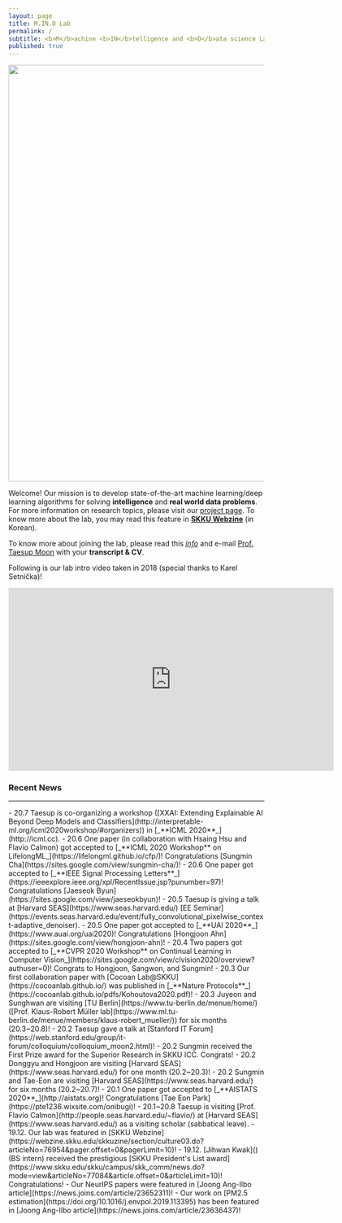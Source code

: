 ```yaml
---
layout: page
title: M.IN.D Lab
permalink: /
subtitle: <b>M</b>achine <b>IN</b>telligence and <b>D</b>ata science Laboratory
published: true
---
```

<img src="img/front.png" width="820" align="center"/>

Welcome! Our mission is to develop state-of-the-art machine learning/deep learning algorithms for solving **intelligence** and **real world data problems**. For more information on research topics, please visit our [project page](projects/project). To know more about the lab, you may read this feature in [**SKKU Webzine**](https://webzine.skku.edu/skkuzine/section/culture03.do?articleNo=76954&pager.offset=0&pagerLimit=10) (in Korean).    

To know more about joining the lab, please read this [*info*](info.md) and e-mail [Prof. Taesup Moon](people/pi.md) with your **transcript & CV**.

Following is our lab intro video taken in 2018 (special thanks to Karel Setnička)! 
<iframe src="https://player.vimeo.com/video/257239184" width="640" height="360" frameborder="0" webkitallowfullscreen mozallowfullscreen allowfullscreen></iframe>

### Recent News
<hr>
- 20.7 Taesup is co-organizing a workshop ([XXAI: Extending Explainable AI Beyond Deep Models and Classifiers](http://interpretable-ml.org/icml2020workshop/#organizers)) in [_**ICML 2020**_](http://icml.cc). 
- 20.6 One paper (in collaboration with Hsaing Hsu and Flavio Calmon) got accepted to [_**ICML 2020 Workshop** on LifelongML_](https://lifelongml.github.io/cfp/)! Congratulations [Sungmin Cha](https://sites.google.com/view/sungmin-cha/)!  
- 20.6 One paper got accepted to [_**IEEE Signal Processing Letters**_](https://ieeexplore.ieee.org/xpl/RecentIssue.jsp?punumber=97)! Congratulations [Jaeseok Byun](https://sites.google.com/view/jaeseokbyun)!
- 20.5 Taesup is giving a talk at [Harvard SEAS](https://www.seas.harvard.edu/) [EE Seminar](https://events.seas.harvard.edu/event/fully_convolutional_pixelwise_context-adaptive_denoiser). 
- 20.5 One paper got accepted to [_**UAI 2020**_](https://www.auai.org/uai2020)! Congratulations [Hongjoon Ahn](https://sites.google.com/view/hongjoon-ahn)! 
- 20.4 Two papers got accepted to [_**CVPR 2020 Workshop** on Continual Learning in Computer Vision_](https://sites.google.com/view/clvision2020/overview?authuser=0)! Congrats to Hongjoon, Sangwon, and Sungmin! 
- 20.3 Our first collaboration paper with [Cocoan Lab@SKKU](https://cocoanlab.github.io/) was published in [_**Nature Protocols**_](https://cocoanlab.github.io/pdfs/Kohoutova2020.pdf)! 
- 20.3 Juyeon and Sunghwan are visiting [TU Berlin](https://www.tu-berlin.de/menue/home/) ([Prof. Klaus-Robert Müller lab](https://www.ml.tu-berlin.de/menue/members/klaus-robert_mueller/))  for six months (20.3~20.8)!
- 20.2 Taesup gave a talk at [Stanford IT Forum](https://web.stanford.edu/group/it-forum/colloquium/colloquium_moon2.html)!
- 20.2 Sungmin received the First Prize award for the Superior Research in SKKU ICC. Congrats!
- 20.2 Donggyu and Hongjoon are visiting [Harvard SEAS](https://www.seas.harvard.edu/) for one month (20.2~20.3)! 
- 20.2 Sungmin and Tae-Eon are visiting [Harvard SEAS](https://www.seas.harvard.edu/) for six months (20.2~20.7)!
- 20.1 One paper got accepted to [_**AISTATS 2020**_](http://aistats.org)! Congratulations [Tae Eon Park](https://pte1236.wixsite.com/onibugi)!
- 20.1~20.8 Taesup is visiting [Prof. Flavio Calmon](http://people.seas.harvard.edu/~flavio/) at [Harvard SEAS](https://www.seas.harvard.edu/) as a visiting scholar (sabbatical leave). 
- 19.12. Our lab was featured in [SKKU Webzine](https://webzine.skku.edu/skkuzine/section/culture03.do?articleNo=76954&pager.offset=0&pagerLimit=10)!
- 19.12. [Jihwan Kwak]() (BS intern) received the prestigious [SKKU President's List award](https://www.skku.edu/skku/campus/skk_comm/news.do?mode=view&articleNo=77084&article.offset=0&articleLimit=10)! Congratulations!
- Our NeurIPS papers were featured in [Joong Ang-Ilbo article](https://news.joins.com/article/23652311)!
- Our work on [PM2.5 estimation](https://doi.org/10.1016/j.envpol.2019.113395) has been featured in [Joong Ang-Ilbo article](https://news.joins.com/article/23636437)!
